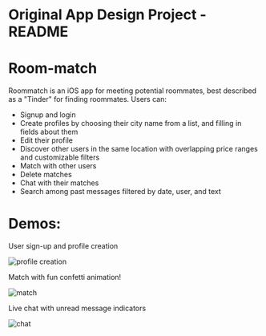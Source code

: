 Original App Design Project - README
===

# Room-match

Roommatch is an iOS app for meeting potential roommates, best described as a "Tinder" for finding roommates. Users can:
- Signup and login
- Create profiles by choosing their city name from a list, and filling in fields about them
- Edit their profile 
- Discover other users in the same location with overlapping price ranges and customizable filters
- Match with other users
- Delete matches
- Chat with their matches
- Search among past messages filtered by date, user, and text

# Demos:

User sign-up and profile creation

![profile creation](https://user-images.githubusercontent.com/34987475/194961123-d1b4a6a5-dbce-4af6-bb53-8b3d635e597e.gif)


Match with fun confetti animation!

![match](https://user-images.githubusercontent.com/34987475/194961099-db93417b-db2c-4eb2-82e7-158fcd35163e.gif)


Live chat with unread message indicators

![chat](https://user-images.githubusercontent.com/34987475/194961101-cc993a7b-8db2-48f9-a8d7-3ab06f1ade87.gif)
